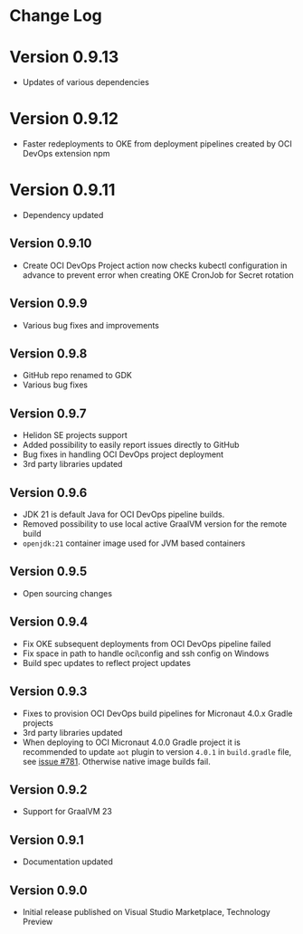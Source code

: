 # Change Log

# Version 0.9.13
* Updates of various dependencies

# Version 0.9.12
* Faster redeployments to OKE from deployment pipelines created by OCI DevOps extension
npm

# Version 0.9.11
* Dependency updated

## Version 0.9.10
* Create OCI DevOps Project action now checks kubectl configuration in advance to prevent error when creating OKE CronJob for Secret rotation

## Version 0.9.9
* Various bug fixes and improvements

## Version 0.9.8
* GitHub repo renamed to GDK
* Various bug fixes

## Version 0.9.7
* Helidon SE projects support
* Added possibility to easily report issues directly to GitHub
* Bug fixes in handling OCI DevOps project deployment
* 3rd party libraries updated

## Version 0.9.6
* JDK 21 is default Java for OCI DevOps pipeline builds.
* Removed possibility to use local active GraalVM version for the remote build
* `openjdk:21` container image used for JVM based containers

## Version 0.9.5
* Open sourcing changes

## Version 0.9.4
* Fix OKE subsequent deployments from OCI DevOps pipeline failed
* Fix space in path to handle oci\config and ssh config on Windows
* Build spec updates to reflect project updates

## Version 0.9.3
* Fixes to provision OCI DevOps build pipelines for Micronaut 4.0.x Gradle projects
* 3rd party libraries updated
* When deploying to OCI Micronaut 4.0.0 Gradle project it is recommended to update `aot` plugin to version `4.0.1` in `build.gradle` file, see [issue #781](https://github.com/micronaut-projects/micronaut-gradle-plugin/issues/781). Otherwise native image builds fail.

## Version 0.9.2
* Support for GraalVM 23

## Version 0.9.1
* Documentation updated 

## Version 0.9.0
* Initial release published on Visual Studio Marketplace, Technology Preview
